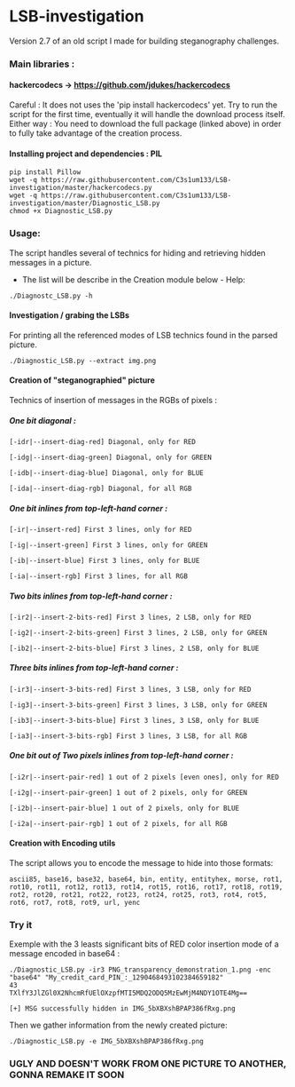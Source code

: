 # LSB-investigation

Version 2.7 of an old script I made for building steganography challenges.

### Main libraries :
#### hackercodecs -> https://github.com/jdukes/hackercodecs

Careful : It does not uses the 'pip install hackercodecs' yet.
Try to run the script for the first time, eventually it will handle the download process itself.
Either way : You need to download the full package (linked above) in order to fully take advantage of the creation process.

#### Installing project and dependencies : PIL

```
pip install Pillow
wget -q https://raw.githubusercontent.com/C3s1um133/LSB-investigation/master/hackercodecs.py
wget -q https://raw.githubusercontent.com/C3s1um133/LSB-investigation/master/Diagnostic_LSB.py
chmod +x Diagnostic_LSB.py
```

### Usage:

The script handles several of technics for hiding and retrieving hidden messages in a picture.
- The list will be describe in the Creation module below -
Help:

```
./Diagnostc_LSB.py -h
```

#### Investigation / grabing the LSBs

For printing all the referenced modes of LSB technics found in the parsed picture.

```
./Diagnostic_LSB.py --extract img.png 
```

#### Creation of "steganographied" picture

Technics of insertion of messages in the RGBs of pixels :
##### One bit diagonal :

```
[-idr|--insert-diag-red] Diagonal, only for RED 

[-idg|--insert-diag-green] Diagonal, only for GREEN 

[-idb|--insert-diag-blue] Diagonal, only for BLUE

[-ida|--insert-diag-rgb] Diagonal, for all RGB 
```

##### One bit inlines from top-left-hand corner :

```
[-ir|--insert-red] First 3 lines, only for RED 

[-ig|--insert-green] First 3 lines, only for GREEN 

[-ib|--insert-blue] First 3 lines, only for BLUE 

[-ia|--insert-rgb] First 3 lines, for all RGB 
```

##### Two bits inlines from top-left-hand corner :

```
[-ir2|--insert-2-bits-red] First 3 lines, 2 LSB, only for RED

[-ig2|--insert-2-bits-green] First 3 lines, 2 LSB, only for GREEN

[-ib2|--insert-2-bits-blue] First 3 lines, 2 LSB, only for BLUE
```

##### Three bits inlines from top-left-hand corner :

```
[-ir3|--insert-3-bits-red] First 3 lines, 3 LSB, only for RED 

[-ig3|--insert-3-bits-green] First 3 lines, 3 LSB, only for GREEN 

[-ib3|--insert-3-bits-blue] First 3 lines, 3 LSB, only for BLUE

[-ia3|--insert-3-bits-rgb] First 3 lines, 3 LSB, for all RGB 
```

##### One bit out of Two pixels inlines from top-left-hand corner :

```
[-i2r|--insert-pair-red] 1 out of 2 pixels [even ones], only for RED

[-i2g|--insert-pair-green] 1 out of 2 pixels, only for GREEN 

[-i2b|--insert-pair-blue] 1 out of 2 pixels, only for BLUE

[-i2a|--insert-pair-rgb] 1 out of 2 pixels, for all RGB
```

#### Creation with Encoding utils

The script allows you to encode the message to hide into those formats:

```
ascii85, base16, base32, base64, bin, entity, entityhex, morse, rot1, rot10, rot11, rot12, rot13, rot14, rot15, rot16, rot17, rot18, rot19, rot2, rot20, rot21, rot22, rot23, rot24, rot25, rot3, rot4, rot5, rot6, rot7, rot8, rot9, url, yenc
```

### Try it
Exemple with the 3 leasts significant bits of RED color insertion mode of a message encoded in base64 :

```
./Diagnostic_LSB.py -ir3 PNG_transparency_demonstration_1.png -enc "base64" "My_credit_card_PIN_:_1290468493102384659182"
43
TXlfY3JlZGl0X2NhcmRfUElOXzpfMTI5MDQ2ODQ5MzEwMjM4NDY1OTE4Mg==

[+] MSG successfully hidden in IMG_5bXBXshBPAP386fRxg.png
```

Then we gather information from the newly created picture:

```
./Diagnostic_LSB.py -e IMG_5bXBXshBPAP386fRxg.png
```

### UGLY AND DOESN'T WORK FROM ONE PICTURE TO ANOTHER, GONNA REMAKE IT SOON
